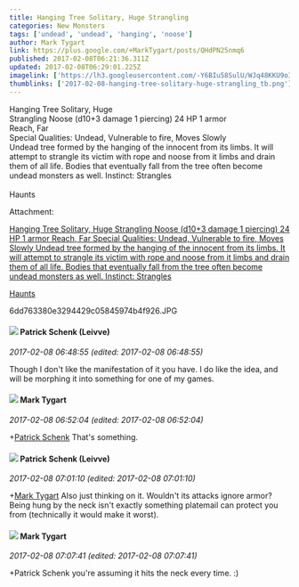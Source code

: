 ```yaml
---
title: Hanging Tree Solitary, Huge Strangling
categories: New Monsters
tags: ['undead', 'undead', 'hanging', 'noose']
author: Mark Tygart
link: https://plus.google.com/+MarkTygart/posts/QHdPN25nmq6
published: 2017-02-08T06:21:36.311Z
updated: 2017-02-08T06:29:01.225Z
imagelink: ['https://lh3.googleusercontent.com/-Y6BIu58SulU/WJq48KKU9oI/AAAAAAAADjk/rT_c9UPmsQQnvsfRNMxjUTBkIqG4tdywQCJoC/w640-h360/6dd763380e3294429c05845974b4f926.JPG']
thumblinks: ['2017-02-08-hanging-tree-solitary-huge-strangling_tb.png']
---
```


Hanging Tree	Solitary, Huge<br />Strangling Noose (d10+3 damage 1 piercing)	24 HP	1 armor<br />Reach, Far<br />Special Qualities: Undead, Vulnerable to fire, Moves Slowly<br />Undead tree formed by the hanging of the innocent from its limbs. It will attempt to strangle its victim with rope and noose from it limbs and drain them of all life. Bodies that eventually fall from the tree often become undead monsters as well. Instinct: Strangles<br /><br />Haunts


Attachment:

<a href='https://plus.google.com/photos/118088719859349999400/albums/6384618764856014033/6384618765410432642?sqi=100084733231320276299&sqsi=a00a0016-f654-4964-9167-775a274a627c'>Hanging Tree Solitary, Huge
Strangling Noose (d10+3 damage 1 piercing) 24 HP 1 armor
Reach, Far
Special Qualities: Undead, Vulnerable to fire, Moves Slowly
Undead tree formed by the hanging of the innocent from its limbs. It will attempt to strangle its victim with rope and noose from it limbs and drain them of all life. Bodies that eventually fall from the tree often become undead monsters as well. Instinct: Strangles

Haunts</a>


6dd763380e3294429c05845974b4f926.JPG
<div id='comment z12yzdzzxr2yfdb4f04cf1vyvlfix1rhfds'>
  <h4><img src='{{site.baseurl}}//images/avatars/117601525779363207299_photo.jpg'> Patrick Schenk (Leivve)</h4>
      <p><cite>2017-02-08 06:48:55 (edited: 2017-02-08 06:48:55)</cite></p>
        <p>Though I don&#39;t like the manifestation of it you have. I do like the idea, and will be morphing it into something for one of my games.</p>
</div>
        

<div id='comment z12yzdzzxr2yfdb4f04cf1vyvlfix1rhfds'>
  <h4><img src='{{site.baseurl}}//images/avatars/118088719859349999400_photo.jpg'> Mark Tygart</h4>
      <p><cite>2017-02-08 06:52:04 (edited: 2017-02-08 06:52:04)</cite></p>
        <p><span class="proflinkWrapper"><span class="proflinkPrefix">+</span><a class="proflink" href="https://plus.google.com/117601525779363207299" oid="117601525779363207299">Patrick Schenk</a></span> That&#39;s something.</p>
</div>
        

<div id='comment z12yzdzzxr2yfdb4f04cf1vyvlfix1rhfds'>
  <h4><img src='{{site.baseurl}}//images/avatars/117601525779363207299_photo.jpg'> Patrick Schenk (Leivve)</h4>
      <p><cite>2017-02-08 07:01:10 (edited: 2017-02-08 07:01:10)</cite></p>
        <p><span class="proflinkWrapper"><span class="proflinkPrefix">+</span><a class="proflink" href="https://plus.google.com/118088719859349999400" oid="118088719859349999400">Mark Tygart</a></span> Also just thinking on it. Wouldn&#39;t its attacks ignore armor? Being hung by the neck isn&#39;t exactly something platemail can protect you from (technically it would make it worst).</p>
</div>
        

<div id='comment z12yzdzzxr2yfdb4f04cf1vyvlfix1rhfds'>
  <h4><img src='{{site.baseurl}}//images/avatars/118088719859349999400_photo.jpg'> Mark Tygart</h4>
      <p><cite>2017-02-08 07:07:41 (edited: 2017-02-08 07:07:41)</cite></p>
        <p>+Patrick Schenk you&#39;re assuming it hits the neck every time. :)</p>
</div>
        